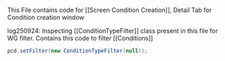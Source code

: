 This File contains code for [[Screen Condition Creation]], Detail Tab for Condition creation window

log250924:
Inspecting [[ConditionTypeFilter]] class present in this file for WG filter. 
Contains this code to filter [[Conditions]]
```java
pcd.setFilter(new ConditionTypeFilter(null));
```
